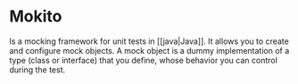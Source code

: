 # Mokito

Is a mocking framework for unit tests in [[java|Java]]. It allows you to create and configure mock objects. A mock object is a dummy implementation of a type (class or interface) that you define, whose behavior you can control during the test.